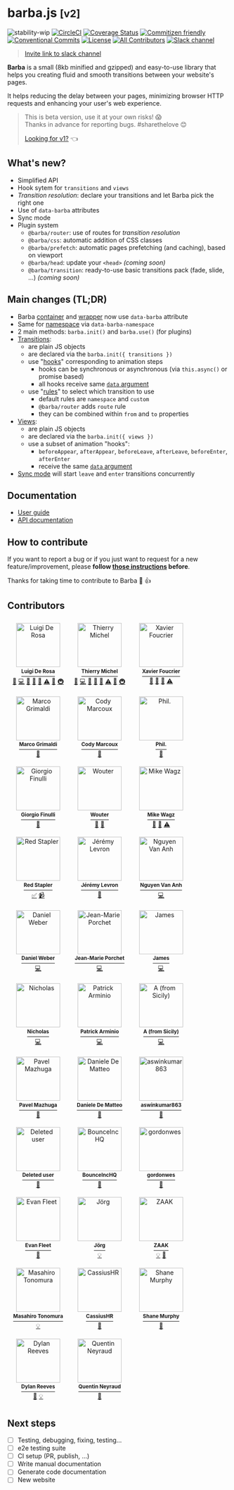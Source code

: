 # barba.js <small>[v2]</small>

![stability-wip](https://img.shields.io/badge/stability-work_in_progress-lightgrey.svg?style=flat-square)
[![CircleCI](https://img.shields.io/circleci/project/github/barbajs/barba/master.svg?style=flat-square)](https://circleci.com/gh/barbajs/barba/tree/master)
[![Coverage Status](https://img.shields.io/coveralls/github/barbajs/barba/master.svg?style=flat-square)](https://coveralls.io/github/barbajs/barba?branch=master)
[![Commitizen friendly](https://img.shields.io/badge/commitizen-friendly-brightgreen.svg?style=flat-square)](http://commitizen.github.io/cz-cli/)
[![Conventional Commits](https://img.shields.io/badge/Conventional%20Commits-1.0.0-yellow.svg?style=flat-square)](https://conventionalcommits.org)
[![License](https://img.shields.io/badge/license-MIT-green.svg?style=flat-square)](https://github.com/barbajs/barba/blob/master/LICENSE)
[![All Contributors](https://img.shields.io/badge/all_contributors-32-orange.svg?style=flat-square)](#contributors)
[![Slack channel](https://img.shields.io/badge/slack-channel-purple.svg?style=flat-square&logo=slack)](https://barbajs.slack.com)

> [Invite link to slack channel](https://join.slack.com/t/barbajs/shared_invite/enQtNTU3NTAyMjkxMzAyLTI1NDIxZDZmMGJjMDlmNzFkODZmMmVmN2U2ODg2Y2M3MzczMDdjZTk5ODQwNWZkYWVlMDM5NGZiODJmMWVhODk)

**Barba** is a small (8kb minified and gzipped) and easy-to-use library that helps you creating fluid and smooth transitions between your website's pages.

It helps reducing the delay between your pages, minimizing browser HTTP requests and enhancing your user's web experience.

> This is beta version, use it at your own risks! 😱<br>
> Thanks in advance for reporting bugs. #sharethelove 😊
>
> [Looking for v1?](https://barba.js.org/v1) 👈

## What's new?

- Simplified API
- Hook sytem for `transitions` and `views`
- _Transition resolution_: declare your transitions and let Barba pick the right one
- Use of `data-barba` attributes
- Sync mode
- Plugin system
  - `@barba/router`: use of routes for _transition resolution_
  - `@barba/css`: automatic addition of CSS classes
  - `@barba/prefetch`: automatic pages prefetching (and caching), based on viewport
  - `@barba/head`: update your `<head>` _(coming soon)_
  - `@barba/transition`: ready-to-use basic transitions pack (fade, slide, …) _(coming soon)_

## Main changes (TL;DR)

- Barba [container](docs/v2/user/core.md#container) and [wrapper](docs/v2/user/core.md#wrapper) now use `data-barba` attribute
- Same for [namespace](docs/v2/user/core.md#namespace) via `data-barba-namespace`
- 2 main methods: `barba.init()` and `barba.use()` (for plugins)
- [Transitions](docs/v2/user/core.md#transition-object):
  - are plain JS objects
  - are declared via the `barba.init({ transitions })`
  - use "[hooks](docs/v2/user/core.md#hooks)" corresponding to animation steps
    - hooks can be synchronous or asynchronous (via `this.async()` or promise based)
    - all hooks receive same [`data` argument](docs/v2/user/core.md#data-argument)
  - use "[rules](docs/v2/user/core.md#rules)" to select which transition to use
    - default rules are `namespace` and `custom`
    - `@barba/router` adds `route` rule
    - they can be combined within `from` and `to` properties
- [Views](docs/v2/user/core.md#view-object):
  - are plain JS objects
  - are declared via the `barba.init({ views })`
  - use a subset of animation "hooks":
    - `beforeAppear`, `afterAppear`, `beforeLeave`, `afterLeave`, `beforeEnter`, `afterEnter`
    - receive the same [`data` argument](docs/v2/user/core.md#data-argument)
- [Sync mode](docs/v2/user/core.md#sync-mode) will start `leave` and `enter` transitions concurrently

## Documentation

- [User guide](https://barba.js.org/docs/v2/user/)
- [API documentation](https://barba.js.org/docs/v2/api/)

## How to contribute

If you want to report a bug or if you just want to request for a new feature/improvement, please **follow [those instructions](CONTRIBUTING.md) before**.

Thanks for taking time to contribute to Barba :tada: :+1:

## Contributors

<!-- ALL-CONTRIBUTORS-LIST:START - Do not remove or modify this section -->
<!-- prettier-ignore -->
<ul style="display: flex; flex-wrap: wrap; margin: 0; padding: 0; list-style: none;"><li style="flex-basis: 120px; margin: 0; padding: 10px; text-align: center;"><a href="http://luruke.com"><img src="https://avatars0.githubusercontent.com/u/61326?v=4" width="100px;" alt="Luigi De Rosa"/><br /><sup><b>Luigi De Rosa</b></sup></a><br /><a href="#ideas-luruke" title="Ideas, Planning, & Feedback">🤔</a> <a href="https://github.com/barbajs/barba/commits?author=luruke" title="Code">💻</a> <a href="https://github.com/barbajs/barba/commits?author=luruke" title="Documentation">📖</a> <a href="#question-luruke" title="Answering Questions">💬</a> <a href="https://github.com/barbajs/barba/issues?q=author%3Aluruke" title="Bug reports">🐛</a> <a href="https://github.com/barbajs/barba/commits?author=luruke" title="Tests">⚠️</a> <a href="#review-luruke" title="Reviewed Pull Requests">👀</a> <a href="#infra-luruke" title="Infrastructure (Hosting, Build-Tools, etc)">🚇</a></li><li style="flex-basis: 120px; margin: 0; padding: 10px; text-align: center;"><a href="http://thierrymichel.net"><img src="https://avatars2.githubusercontent.com/u/806883?v=4" width="100px;" alt="Thierry Michel"/><br /><sup><b>Thierry Michel</b></sup></a><br /><a href="#ideas-thierrymichel" title="Ideas, Planning, & Feedback">🤔</a> <a href="https://github.com/barbajs/barba/commits?author=thierrymichel" title="Code">💻</a> <a href="https://github.com/barbajs/barba/commits?author=thierrymichel" title="Documentation">📖</a> <a href="#question-thierrymichel" title="Answering Questions">💬</a> <a href="https://github.com/barbajs/barba/issues?q=author%3Athierrymichel" title="Bug reports">🐛</a> <a href="https://github.com/barbajs/barba/commits?author=thierrymichel" title="Tests">⚠️</a> <a href="#review-thierrymichel" title="Reviewed Pull Requests">👀</a> <a href="#infra-thierrymichel" title="Infrastructure (Hosting, Build-Tools, etc)">🚇</a></li><li style="flex-basis: 120px; margin: 0; padding: 10px; text-align: center;"><a href="https://www.xavierfoucrier.fr"><img src="https://avatars1.githubusercontent.com/u/2471223?v=4" width="100px;" alt="Xavier Foucrier"/><br /><sup><b>Xavier Foucrier</b></sup></a><br /><a href="#ideas-xavierfoucrier" title="Ideas, Planning, & Feedback">🤔</a> <a href="https://github.com/barbajs/barba/commits?author=xavierfoucrier" title="Documentation">📖</a> <a href="#question-xavierfoucrier" title="Answering Questions">💬</a> <a href="https://github.com/barbajs/barba/commits?author=xavierfoucrier" title="Tests">⚠️</a></li><li style="flex-basis: 120px; margin: 0; padding: 10px; text-align: center;"><a href="http://www.thenerodesign.com"><img src="https://avatars2.githubusercontent.com/u/858150?v=4" width="100px;" alt="Marco Grimaldi"/><br /><sup><b>Marco Grimaldi</b></sup></a><br /><a href="#design-markog85" title="Design">🎨</a></li><li style="flex-basis: 120px; margin: 0; padding: 10px; text-align: center;"><a href="https://studio123.ca"><img src="https://avatars0.githubusercontent.com/u/22644154?v=4" width="100px;" alt="Cody Marcoux"/><br /><sup><b>Cody Marcoux</b></sup></a><br /><a href="#question-c0mrx" title="Answering Questions">💬</a></li><li style="flex-basis: 120px; margin: 0; padding: 10px; text-align: center;"><a href="https://philiphussak.com"><img src="https://avatars1.githubusercontent.com/u/3285136?v=4" width="100px;" alt="Phil."/><br /><sup><b>Phil.</b></sup></a><br /><a href="#question-wiseoldman" title="Answering Questions">💬</a></li><li style="flex-basis: 120px; margin: 0; padding: 10px; text-align: center;"><a href="http://www.fnool.com"><img src="https://avatars0.githubusercontent.com/u/5812801?v=4" width="100px;" alt="Giorgio Finulli"/><br /><sup><b>Giorgio Finulli</b></sup></a><br /><a href="#question-gfnool" title="Answering Questions">💬</a></li><li style="flex-basis: 120px; margin: 0; padding: 10px; text-align: center;"><a href="https://www.thisisnota.studio"><img src="https://avatars2.githubusercontent.com/u/6507123?v=4" width="100px;" alt="Wouter"/><br /><sup><b>Wouter</b></sup></a><br /><a href="https://github.com/barbajs/barba/issues?q=author%3AWouter125" title="Bug reports">🐛</a> <a href="#question-Wouter125" title="Answering Questions">💬</a></li><li style="flex-basis: 120px; margin: 0; padding: 10px; text-align: center;"><a href="https://selfaware.studio"><img src="https://avatars2.githubusercontent.com/u/12376535?v=4" width="100px;" alt="Mike Wagz"/><br /><sup><b>Mike Wagz</b></sup></a><br /><a href="#ideas-mikehwagz" title="Ideas, Planning, & Feedback">🤔</a> <a href="#question-mikehwagz" title="Answering Questions">💬</a> <a href="https://github.com/barbajs/barba/commits?author=mikehwagz" title="Tests">⚠️</a></li><li style="flex-basis: 120px; margin: 0; padding: 10px; text-align: center;"><a href="https://www.youtube.com/c/redstapler_channel"><img src="https://avatars0.githubusercontent.com/u/16864380?v=4" width="100px;" alt="Red Stapler"/><br /><sup><b>Red Stapler</b></sup></a><br /><a href="#tutorial-theredstapler" title="Tutorials">✅</a> <a href="#video-theredstapler" title="Videos">📹</a></li><li style="flex-basis: 120px; margin: 0; padding: 10px; text-align: center;"><a href="http://www.19h47.fr"><img src="https://avatars1.githubusercontent.com/u/11242861?v=4" width="100px;" alt="Jérémy Levron"/><br /><sup><b>Jérémy Levron</b></sup></a><br /><a href="#question-19h47" title="Answering Questions">💬</a></li><li style="flex-basis: 120px; margin: 0; padding: 10px; text-align: center;"><a href="http://anhskohbo.github.io/"><img src="https://avatars2.githubusercontent.com/u/1529454?v=4" width="100px;" alt="Nguyen Van Anh"/><br /><sup><b>Nguyen Van Anh</b></sup></a><br /><a href="https://github.com/barbajs/barba/commits?author=anhskohbo" title="Code">💻</a></li><li style="flex-basis: 120px; margin: 0; padding: 10px; text-align: center;"><a href="http://www.thedanielweber.com"><img src="https://avatars1.githubusercontent.com/u/668910?v=4" width="100px;" alt="Daniel Weber"/><br /><sup><b>Daniel Weber</b></sup></a><br /><a href="https://github.com/barbajs/barba/commits?author=dlwebdev" title="Code">💻</a></li><li style="flex-basis: 120px; margin: 0; padding: 10px; text-align: center;"><a href="http://www.jmporchet.ch"><img src="https://avatars3.githubusercontent.com/u/3099008?v=4" width="100px;" alt="Jean-Marie Porchet"/><br /><sup><b>Jean-Marie Porchet</b></sup></a><br /><a href="https://github.com/barbajs/barba/commits?author=jmporchet" title="Code">💻</a></li><li style="flex-basis: 120px; margin: 0; padding: 10px; text-align: center;"><a href="https://www.jamesdocherty.com/"><img src="https://avatars1.githubusercontent.com/u/325490?v=4" width="100px;" alt="James"/><br /><sup><b>James</b></sup></a><br /><a href="https://github.com/barbajs/barba/commits?author=docherty" title="Code">💻</a></li><li style="flex-basis: 120px; margin: 0; padding: 10px; text-align: center;"><a href="http://ruggeri.io"><img src="https://avatars0.githubusercontent.com/u/999162?v=4" width="100px;" alt="Nicholas"/><br /><sup><b>Nicholas</b></sup></a><br /><a href="https://github.com/barbajs/barba/commits?author=nicholasruggeri" title="Code">💻</a></li><li style="flex-basis: 120px; margin: 0; padding: 10px; text-align: center;"><a href="http://patrick.wtf"><img src="https://avatars1.githubusercontent.com/u/667029?v=4" width="100px;" alt="Patrick Arminio"/><br /><sup><b>Patrick Arminio</b></sup></a><br /><a href="https://github.com/barbajs/barba/commits?author=patrick91" title="Code">💻</a></li><li style="flex-basis: 120px; margin: 0; padding: 10px; text-align: center;"><a href="https://angelogulina.it"><img src="https://avatars0.githubusercontent.com/u/4223655?v=4" width="100px;" alt="A (from Sicily)"/><br /><sup><b>A (from Sicily)</b></sup></a><br /><a href="https://github.com/barbajs/barba/commits?author=AngeloGulina" title="Code">💻</a></li><li style="flex-basis: 120px; margin: 0; padding: 10px; text-align: center;"><a href="https://github.com/pavel-mazhuga"><img src="https://avatars3.githubusercontent.com/u/29140681?v=4" width="100px;" alt="Pavel Mazhuga"/><br /><sup><b>Pavel Mazhuga</b></sup></a><br /><a href="#question-pavel-mazhuga" title="Answering Questions">💬</a></li><li style="flex-basis: 120px; margin: 0; padding: 10px; text-align: center;"><a href="http://dmdcode.it"><img src="https://avatars0.githubusercontent.com/u/7113516?v=4" width="100px;" alt="Daniele De Matteo"/><br /><sup><b>Daniele De Matteo</b></sup></a><br /><a href="#question-DMDc0de" title="Answering Questions">💬</a></li><li style="flex-basis: 120px; margin: 0; padding: 10px; text-align: center;"><a href="https://github.com/aswinkumar863"><img src="https://avatars0.githubusercontent.com/u/32381261?v=4" width="100px;" alt="aswinkumar863"/><br /><sup><b>aswinkumar863</b></sup></a><br /><a href="#question-aswinkumar863" title="Answering Questions">💬</a></li><li style="flex-basis: 120px; margin: 0; padding: 10px; text-align: center;"><a href="https://github.com/ghost"><img src="https://avatars3.githubusercontent.com/u/10137?v=4" width="100px;" alt="Deleted user"/><br /><sup><b>Deleted user</b></sup></a><br /><a href="#question-ghost" title="Answering Questions">💬</a></li><li style="flex-basis: 120px; margin: 0; padding: 10px; text-align: center;"><a href="https://github.com/BounceIncHQ"><img src="https://avatars0.githubusercontent.com/u/39249876?v=4" width="100px;" alt="BounceIncHQ"/><br /><sup><b>BounceIncHQ</b></sup></a><br /><a href="#question-BounceIncHQ" title="Answering Questions">💬</a></li><li style="flex-basis: 120px; margin: 0; padding: 10px; text-align: center;"><a href="https://github.com/gordonwes"><img src="https://avatars3.githubusercontent.com/u/10758596?v=4" width="100px;" alt="gordonwes"/><br /><sup><b>gordonwes</b></sup></a><br /><a href="#question-gordonwes" title="Answering Questions">💬</a></li><li style="flex-basis: 120px; margin: 0; padding: 10px; text-align: center;"><a href="https://github.com/evfleet"><img src="https://avatars2.githubusercontent.com/u/7504632?v=4" width="100px;" alt="Evan Fleet"/><br /><sup><b>Evan Fleet</b></sup></a><br /><a href="#question-evfleet" title="Answering Questions">💬</a></li><li style="flex-basis: 120px; margin: 0; padding: 10px; text-align: center;"><a href="http://www.aligator-kom.de"><img src="https://avatars2.githubusercontent.com/u/32126746?v=4" width="100px;" alt="Jörg"/><br /><sup><b>Jörg</b></sup></a><br /><a href="#example-jd4Aligator" title="Examples">💡</a></li><li style="flex-basis: 120px; margin: 0; padding: 10px; text-align: center;"><a href="http://www.zaak.ch"><img src="https://avatars3.githubusercontent.com/u/12050808?v=4" width="100px;" alt="ZAAK"/><br /><sup><b>ZAAK</b></sup></a><br /><a href="#example-StudioZAAK" title="Examples">💡</a> <a href="#question-StudioZAAK" title="Answering Questions">💬</a></li><li style="flex-basis: 120px; margin: 0; padding: 10px; text-align: center;"><a href="https://leap-in.com"><img src="https://avatars1.githubusercontent.com/u/42055102?v=4" width="100px;" alt="Masahiro Tonomura"/><br /><sup><b>Masahiro Tonomura</b></sup></a><br /><a href="#example-leapincorp" title="Examples">💡</a></li><li style="flex-basis: 120px; margin: 0; padding: 10px; text-align: center;"><a href="https://github.com/CassiusHR"><img src="https://avatars1.githubusercontent.com/u/24419585?v=4" width="100px;" alt="CassiusHR"/><br /><sup><b>CassiusHR</b></sup></a><br /><a href="#question-CassiusHR" title="Answering Questions">💬</a></li><li style="flex-basis: 120px; margin: 0; padding: 10px; text-align: center;"><a href="http://www.shanemurphy.me"><img src="https://avatars2.githubusercontent.com/u/3694619?v=4" width="100px;" alt="Shane Murphy"/><br /><sup><b>Shane Murphy</b></sup></a><br /><a href="#question-shanewmurphy" title="Answering Questions">💬</a></li><li style="flex-basis: 120px; margin: 0; padding: 10px; text-align: center;"><a href="http://www.dylanreeves.com"><img src="https://avatars3.githubusercontent.com/u/1294637?v=4" width="100px;" alt="Dylan Reeves"/><br /><sup><b>Dylan Reeves</b></sup></a><br /><a href="#question-watzing" title="Answering Questions">💬</a> <a href="#example-watzing" title="Examples">💡</a></li><li style="flex-basis: 120px; margin: 0; padding: 10px; text-align: center;"><a href="http://www.quentinneyraud.fr"><img src="https://avatars2.githubusercontent.com/u/9378568?v=4" width="100px;" alt="Quentin Neyraud"/><br /><sup><b>Quentin Neyraud</b></sup></a><br /><a href="#question-quentinneyraud" title="Answering Questions">💬</a></li></ul>

<!-- ALL-CONTRIBUTORS-LIST:END -->

## Next steps

- [ ] Testing, debugging, fixing, testing…
- [ ] e2e testing suite
- [ ] CI setup (PR, publish, …)
- [ ] Write manual documentation
- [ ] Generate code documentation
- [ ] New website
